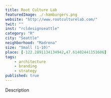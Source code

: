 ```yaml
---
title: Root Culture Lab
featuredImage: ./-hamburgers.png
website: "http://www.rootculturelab.com/"
twit: ""
inst: "rcldesignseattle"
category: "R"
city: "Seattle"
neighborhood: "Madrona"
size: "Small (1-10)"
place: [-122.2891134134942,47.61402441151606]
tags:
    - architecture
    - branding
    - strategy
published: true
---
```


Description
